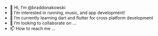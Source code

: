- 👋 Hi, I’m @braddonakowski
- 👀 I’m interested in running, music, and app development!
- 🌱 I’m currently learning dart and flutter for cross platform development
- 💞️ I’m looking to collaborate on ...
- 📫 How to reach me ...

<!---
braddonakowski/braddonakowski is a ✨ special ✨ repository because its `README.md` (this file) appears on your GitHub profile.
You can click the Preview link to take a look at your changes.
--->
